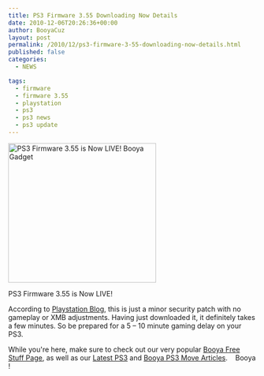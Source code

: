 ```yaml
---
title: PS3 Firmware 3.55 Downloading Now Details
date: 2010-12-06T20:26:36+00:00
author: BooyaCuz
layout: post
permalink: /2010/12/ps3-firmware-3-55-downloading-now-details.html
published: false
categories:
  - NEWS

tags:
  - firmware
  - firmware 3.55
  - playstation
  - ps3
  - ps3 news
  - ps3 update
---
```

<div id="attachment_631" style="width: 310px" class="wp-caption aligncenter">
  <a href="http://www.booyagadget.com/wp-content/uploads/2010/09/PS3-Firmware-3.42-is-Now-LIVE-Booya-Gadget.jpg"><img class="size-thumbnail wp-image-631" title="PS3 Firmware 3.55 is Now LIVE! Booya Gadget" src="http://www.booyagadget.com/wp-content/uploads/2010/09/PS3-Firmware-3.42-is-Now-LIVE-Booya-Gadget-300x283.jpg" alt="PS3 Firmware 3.55 is Now LIVE! Booya Gadget" width="300" height="283" srcset="http://www.booyagadget.com/wp-content/uploads/2010/09/PS3-Firmware-3.42-is-Now-LIVE-Booya-Gadget-300x283.jpg 300w, http://www.booyagadget.com/wp-content/uploads/2010/09/PS3-Firmware-3.42-is-Now-LIVE-Booya-Gadget-312x295.jpg 312w, http://www.booyagadget.com/wp-content/uploads/2010/09/PS3-Firmware-3.42-is-Now-LIVE-Booya-Gadget-264x250.jpg 264w, http://www.booyagadget.com/wp-content/uploads/2010/09/PS3-Firmware-3.42-is-Now-LIVE-Booya-Gadget.jpg 500w" sizes="(max-width: 300px) 100vw, 300px" /></a>
  
  <p class="wp-caption-text">
    PS3 Firmware 3.55 is Now LIVE!
  </p>
</div>

According to [Playstation Blog](http://blog.us.playstation.com/2010/12/06/ps3-system-software-update-v3-55/), this is just a minor security patch with no gameplay or XMB adjustments. Having just downloaded it, it definitely takes a few minutes. So be prepared for a 5 &#8211; 10 minute gaming delay on your PS3.

While you're here, make sure to check out our very popular [Booya Free Stuff Page](/free-download-stuff), as well as our [Latest PS3](http://www.booyagadget.com/category/ps3) and [Booya PS3 Move Articles](http://www.booyagadget.com/category/ps-move).    Booya !